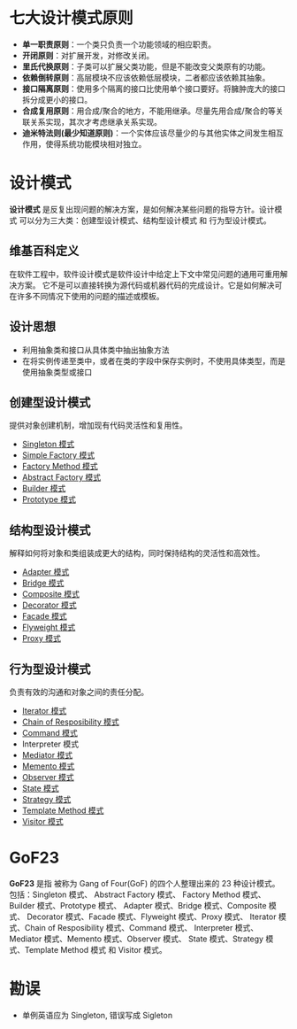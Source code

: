 # 七大设计模式原则  
- __单一职责原则__：一个类只负责一个功能领域的相应职责。  
- __开闭原则__：对扩展开发，对修改关闭。  
- __里氏代换原则__：子类可以扩展父类功能，但是不能改变父类原有的功能。  
- __依赖倒转原则__：高层模块不应该依赖低层模块，二者都应该依赖其抽象。  
- __接口隔离原则__：使用多个隔离的接口比使用单个接口要好。将臃肿庞大的接口拆分成更小的接口。  
- __合成复用原则__：用合成/聚合的地方，不能用继承。尽量先用合成/聚合的等关联关系实现，其次才考虑继承关系实现。  
- __迪米特法则(最少知道原则)__：一个实体应该尽量少的与其他实体之间发生相互作用，使得系统功能模块相对独立。    
#   设计模式
__设计模式__ 是反复出现问题的解决方案，是如何解决某些问题的指导方针。设计模式 可以分为三大类：创建型设计模式、结构型设计模式 和 行为型设计模式。  
## 维基百科定义
在软件工程中，软件设计模式是软件设计中给定上下文中常见问题的通用可重用解决方案。
它不是可以直接转换为源代码或机器代码的完成设计。它是如何解决可在许多不同情况下使用的问题的描述或模板。 
## 设计思想
- 利用抽象类和接口从具体类中抽出抽象方法
- 在将实例传递至类中，或者在类的字段中保存实例时，不使用具体类型，而是使用抽象类型或接口 
## 创建型设计模式  
提供对象创建机制，增加现有代码灵活性和复用性。  
- [Singleton 模式](./sigleton/sigleton.md)
- [Simple Factory 模式](./simple-factory/simpleFactory.md)
- [Factory Method 模式](./factory-method/FactoryMethod.md)
- [Abstract Factory 模式](./abstract-factory/abstract-factory.md)
- [Builder 模式](./builder/builder.md)
- [Prototype 模式](./prototype/prototype.md)
## 结构型设计模式  
解释如何将对象和类组装成更大的结构，同时保持结构的灵活性和高效性。  
- [Adapter 模式](./adapter/Adapter.md)
- [Bridge 模式](./bridge/bridge.md)
- [Composite 模式](./composite/composite.md)
- [Decorator 模式](./decorator/decorator.md)
- [Facade 模式](./facade/facade.md)
- [Flyweight 模式](./flyweight/flyweight.md)
- [Proxy 模式](./proxy/proxy.md)
## 行为型设计模式  
负责有效的沟通和对象之间的责任分配。  
- [Iterator 模式](./iterator/Iterator.md)
- [Chain of Resposibility 模式](./chainOfResponsibility/chainOfResponsibility.md)
- [Command 模式](./command/command.md)
- Interpreter 模式
- [Mediator 模式](./mediator/mediator.md)
- [Memento 模式](./memento/memento.md)
- [Observer 模式](./observer/observer.md)
- [State 模式](./state/state.md)
- [Strategy 模式](./strategy/strategy.md)
- [Template Method 模式](./template-method/TemplateMethod.md)
- [Visitor 模式](./visitor/visitor.md)  
# GoF23
__GoF23__ 是指 被称为 Gang of Four(GoF) 的四个人整理出来的 23 种设计模式。  
包括：Singleton 模式、  Abstract Factory 模式、
Factory Method 模式、Builder 模式、Prototype 模式、
Adapter 模式、Bridge 模式、Composite 模式、
Decorator 模式、Facade 模式、Flyweight 模式、Proxy 模式、
Iterator 模式、Chain of Resposibility 模式、Command 模式、
Interpreter 模式、Mediator 模式、Memento 模式、Observer 模式、
State 模式、Strategy 模式、Template Method 模式 和 Visitor 模式。 
# 勘误
- 单例英语应为 Singleton, 错误写成 Sigleton 




